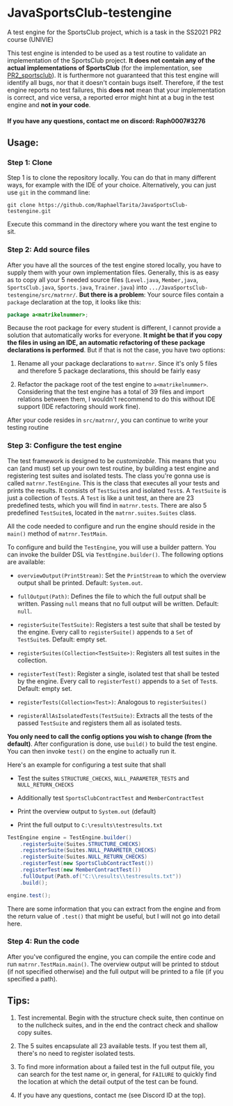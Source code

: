 # JavaSportsClub-testengine

A test engine for the SportsClub project, which is a task in the SS2021 PR2 course (UNIVIE)

This test engine is intended to be used as a test routine to validate an implementation of the SportsClub project. **It does not contain any of the actual implementations of SportsClub** (for the implementation, see [PR2_sportsclub](https://github.com/RaphaelTarita/PR2_sportsclub)). It is furthermore not guaranteed that this test engine will identify all bugs, nor that it doesn't contain bugs itself. Therefore, if the test engine reports no test failures, this **does not** mean that your implementation is correct, and vice versa, a reported error might hint at a bug in the test engine and **not in your code**.

#### If you have any questions, contact me on discord: Raph0007#3276

## Usage:

### Step 1: Clone

Step 1 is to clone the repository locally. You can do that in many different ways, for example with the IDE of your choice. Alternatively, you can just use `git` in the command line:

```batch
git clone https://github.com/RaphaelTarita/JavaSportsClub-testengine.git
```

Execute this command in the directory where you want the test engine to sit.

### Step 2: Add source files

After you have all the sources of the test engine stored locally, you have to supply them with your own implementation files. Generally, this is as easy as to copy all your 5 needed source files (`Level.java`, `Member,java`, `SportsClub.java`, `Sports.java`, `Trainer.java`) into `.../JavaSportsClub-testengine/src/matrnr/`. **But there is a problem**: Your source files contain a `package` declaration at the top, it looks like this:

```java
package a<matrikelnummer>;
```

Because the root package for every student is different, I cannot provide a solution that automatically works for everyone. **It might be that if you copy the files in using an IDE, an automatic refactoring of these package declarations is performed**. But if that is not the case, you have two options:

1. Rename all your package declarations to `matrnr`. Since it's only 5 files and therefore 5 package declarations, this should be fairly easy
  
2. Refactor the package root of the test engine to `a<matrikelnummer>`. Considering that the test engine has a total of 39 files and import relations between them, I wouldn't recommend to do this without IDE support (IDE refactoring should work fine).
  

After your code resides in `src/matrnr/`, you can continue to write your testing routine

### Step 3: Configure the test engine

The test framework is designed to be _customizable_. This means that you can (and must) set up your own test routine, by building a test engine and registering test suites and isolated tests. The class you're gonna use is called `matrnr.TestEngine`. This is the class that executes all your tests and prints the results. It consists of `TestSuite`s and isolated `Test`s. A `TestSuite` is just a collection of `Test`s. A `Test` is like a unit test, an there are 23 predefined tests, which you will find in `matrnr.tests`. There are also 5 predefined `TestSuite`s, located in the `matrnr.suites.Suites` class.

All the code needed to configure and run the engine should reside in the `main()` method of `matrnr.TestMain`.

To configure and build the `TestEngine`, you will use a builder pattern. You can invoke the builder DSL via `TestEngine.builder()`. The following options are available:

- `overviewOutput(PrintStream)`: Set the `PrintStream` to which the overview output shall be printed. Default: `System.out`.
  
- `fullOutput(Path)`: Defines the file to which the full output shall be written. Passing `null` means that no full output will be written. Default: `null`.
  
- `registerSuite(TestSuite)`: Registers a test suite that shall be tested by the engine. Every call to `registerSuite()` appends to a `Set` of `TestSuite`s. Default: empty set.
  
- `registerSuites(Collection<TestSuite>)`: Registers all test suites in the collection.
  
- `registerTest(Test)`: Register a single, isolated test that shall be tested by the engine. Every call to `registerTest()` appends to a `Set` of `Test`s. Default: empty set.
  
- `registerTests(Collection<Test>)`: Analogous to `registerSuites()`
  
- `registerAllAsIsolatedTests(TestSuite)`: Extracts all the tests of the passed `TestSuite` and registers them all as isolated tests.
  

**You only need to call the config options you wish to change (from the default)**. After configuration is done, use `build()` to build the test engine. You can then invoke `test()` on the engine to actually run it.

Here's an example for configuring a test suite that shall

- Test the suites `STRUCTURE_CHECKS`, `NULL_PARAMETER_TESTS` and `NULL_RETURN_CHECKS`
  
- Additionally test `SportsClubContractTest` and `MemberContractTest`
  
- Print the overview output to `System.out` (default)
  
- Print the full output to `C:\results\testresults.txt`
  

```java
TestEngine engine = TestEngine.builder()
    .registerSuite(Suites.STRUCTURE_CHECKS)
    .registerSuite(Suites.NULL_PARAMETER_CHECKS)
    .registerSuite(Suites.NULL_RETURN_CHECKS)
    .registerTest(new SportsClubContractTest())
    .registerTest(new MemberContractTest())
    .fullOutput(Path.of("C:\\results\\testresults.txt"))
    .build();

engine.test();
```

There are some information that you can extract from the engine and from the return value of `.test()` that might be useful, but I will not go into detail here.

### Step 4: Run the code

After you've configured the engine, you can compile the entire code and run `matrnr.TestMain.main()`. The overview output will be printed to stdout (if not specified otherwise) and the full output will be printed to a file (if you specified a path).

## Tips:

1. Test incremental. Begin with the structure check suite, then continue on to the nullcheck suites, and in the end the contract check and shallow copy suites.
  
2. The 5 suites encapsulate all 23 available tests. If you test them all, there's no need to register isolated tests.
  
3. To find more information about a failed test in the full output file, you can search for the test name or, in general, for `FAILURE` to quickly find the location at which the detail output of the test can be found.
  
4. If you have any questions, contact me (see Discord ID at the top).
